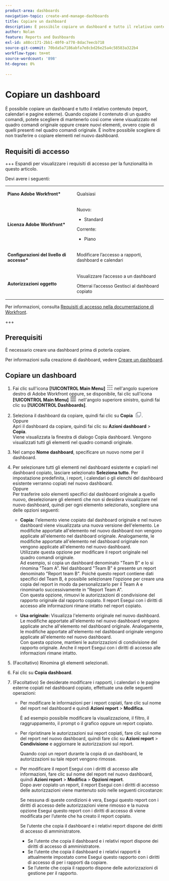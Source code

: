 ```yaml
---
product-area: dashboards
navigation-topic: create-and-manage-dashboards
title: Copiare un dashboard
description: È possibile copiare un dashboard e tutto il relativo contenuto (report, calendari e pagine esterne). Quando copiate il contenuto di un quadro comandi, potete scegliere di mantenerlo così come viene visualizzato nel quadro comandi originale oppure creare nuovi elementi, ovvero copie di quelli presenti nel quadro comandi originale. È inoltre possibile scegliere di non trasferire o copiare elementi nel nuovo dashboard.
author: Nolan
feature: Reports and Dashboards
exl-id: a88cc171-2bb1-40f0-a778-8dac7eecb718
source-git-commit: 70bda5a7186abfa7e8cbd26e25a4c58583a322b4
workflow-type: tm+mt
source-wordcount: '898'
ht-degree: 0%

---
```


# Copiare un dashboard

<!-- Audited: 1/2025 -->

È possibile copiare un dashboard e tutto il relativo contenuto (report, calendari e pagine esterne). Quando copiate il contenuto di un quadro comandi, potete scegliere di mantenerlo così come viene visualizzato nel quadro comandi originale oppure creare nuovi elementi, ovvero copie di quelli presenti nel quadro comandi originale. È inoltre possibile scegliere di non trasferire o copiare elementi nel nuovo dashboard.

## Requisiti di accesso

+++ Espandi per visualizzare i requisiti di accesso per la funzionalità in questo articolo.

Devi avere i seguenti:

<table style="table-layout:auto"> 
 <col> 
 <col> 
 <tbody> 
  <tr> 
   <td role="rowheader"><strong>Piano Adobe Workfront*</strong></td> 
   <td> <p>Qualsiasi</p> </td> 
  </tr> 
  <tr> 
   <td role="rowheader"><strong>Licenza Adobe Workfront*</strong></td> 
    <td> 
      <p>Nuovo:</p>
         <ul>
         <li><p>Standard</p></li>
         </ul>
      <p>Corrente:</p>
         <ul>
         <li><p>Piano</p></li>
         </ul>
   </td> 
  </tr> 
  <tr> 
   <td role="rowheader"><strong>Configurazioni del livello di accesso*</strong></td> 
   <td> <p>Modificare l’accesso a rapporti, dashboard e calendari</p></td> 
  </tr> 
  <tr> 
   <td role="rowheader"><strong>Autorizzazioni oggetto</strong></td> 
   <td> <p>Visualizzare l’accesso a un dashboard</p> <p>Otterrai l’accesso Gestisci al dashboard copiato</p></td> 
  </tr> 
 </tbody> 
</table>

Per informazioni, consulta [Requisiti di accesso nella documentazione di Workfront](/help/quicksilver/administration-and-setup/add-users/access-levels-and-object-permissions/access-level-requirements-in-documentation.md).

+++

## Prerequisiti

È necessario creare una dashboard prima di poterla copiare.

Per informazioni sulla creazione di dashboard, vedere [Creare un dashboard](../../../reports-and-dashboards/dashboards/creating-and-managing-dashboards/create-dashboard.md).

## Copiare un dashboard

1. Fai clic sull&#39;icona **[!UICONTROL Main Menu]** ![Main Menu](/help/_includes/assets/main-menu-icon.png) nell&#39;angolo superiore destro di Adobe Workfront oppure, se disponibile, fai clic sull&#39;icona **[!UICONTROL Main Menu]** ![Main Menu](/help/_includes/assets/main-menu-icon-left-nav.png) nell&#39;angolo superiore sinistro, quindi fai clic su **[!UICONTROL Dashboards]**.

1. Seleziona il dashboard da copiare, quindi fai clic su **Copia** ![Copia icona](assets/copy-icon.png).\
   Oppure\
   Apri il dashboard da copiare, quindi fai clic su **Azioni dashboard** > **Copia**.\
   Viene visualizzata la finestra di dialogo Copia dashboard. Vengono visualizzati tutti gli elementi nel quadro comandi originale.

1. Nel campo **Nome dashboard**, specificare un nuovo nome per il dashboard.
1. Per selezionare tutti gli elementi nel dashboard esistente e copiarli nel dashboard copiato, lasciare selezionato **Seleziona tutto**. Per impostazione predefinita, i report, i calendari o gli elenchi del dashboard esistente verranno copiati nel nuovo dashboard.\
   Oppure\
   Per trasferire solo elementi specifici dal dashboard originale a quello nuovo, deselezionare gli elementi che non si desidera visualizzare nel nuovo dashboard, quindi per ogni elemento selezionato, scegliere una delle opzioni seguenti:

   * **Copia:** l&#39;elemento viene copiato dal dashboard originale e nel nuovo dashboard viene visualizzata una nuova versione dell&#39;elemento. Le modifiche apportate all&#39;elemento nel nuovo dashboard non vengono applicate all&#39;elemento nel dashboard originale. Analogamente, le modifiche apportate all&#39;elemento nel dashboard originale non vengono applicate all&#39;elemento nel nuovo dashboard.\
     Utilizzate questa opzione per modificare il report originale nel quadro comandi originale.\
     Ad esempio, si copia un dashboard denominato &quot;Team B&quot; e lo si rinomina &quot;Team A&quot;. Nel dashboard &quot;Team B&quot; è presente un report denominato &quot;Report team B&quot;. Poiché questo report contiene dati specifici del Team B, è possibile selezionare l&#39;opzione per creare una copia del report in modo da personalizzarlo per il Team A e rinominarlo successivamente in &quot;Report Team A&quot;.\
     Con questa opzione, rimuovi le autorizzazioni di condivisione del rapporto originale dal rapporto copiato. Il report Esegui con i diritti di accesso alle informazioni rimane intatto nel report copiato.

   * **Usa originale:** Visualizza l&#39;elemento originale nel nuovo dashboard. Le modifiche apportate all&#39;elemento nel nuovo dashboard vengono applicate anche all&#39;elemento nel dashboard originale. Analogamente, le modifiche apportate all&#39;elemento nel dashboard originale vengono applicate all&#39;elemento nel nuovo dashboard.\
     Con questa opzione, mantieni le autorizzazioni di condivisione del rapporto originale. Anche il report Esegui con i diritti di accesso alle informazioni rimane intatto.

1. (Facoltativo) Rinomina gli elementi selezionati.
1. Fai clic su **Copia dashboard**.
1. (Facoltativo) Se desiderate modificare i rapporti, i calendari o le pagine esterne copiati nel dashboard copiato, effettuate una delle seguenti operazioni:

   * Per modificare le informazioni per i report copiati, fare clic sul nome del report nel dashboard e quindi **Azioni report** > **Modifica**.

     È ad esempio possibile modificare la visualizzazione, il filtro, il raggruppamento, il prompt o il grafico oppure un report copiato.

   * Per ripristinare le autorizzazioni sui report copiati, fare clic sul nome del report nel nuovo dashboard, quindi fare clic su **Azioni report** > **Condivisione** e aggiornare le autorizzazioni sul report.

     Quando copi un report durante la copia di un dashboard, le autorizzazioni su tale report vengono rimosse.

   * Per modificare il report Esegui con i diritti di accesso alle informazioni, fare clic sul nome del report nel nuovo dashboard, quindi **Azioni report** > **Modifica** > **Opzioni report**.\
     Dopo aver copiato un report, il report Esegui con i diritti di accesso delle autorizzazioni viene mantenuto solo nelle seguenti circostanze:

     Se nessuna di queste condizioni è vera, Esegui questo report con i diritti di accesso delle autorizzazioni viene rimosso e la nuova opzione Esegui questo report con i diritti di accesso di viene modificata per l’utente che ha creato il report copiato.

     Se l’utente che copia il dashboard e i relativi report dispone dei diritti di accesso di amministratore.

      * Se l’utente che copia il dashboard e i relativi report dispone dei diritti di accesso di amministratore.
      * Se l’utente che copia il dashboard e i relativi rapporti è attualmente impostato come Esegui questo rapporto con i diritti di accesso di per i rapporti da copiare.
      * Se l’utente che copia il rapporto dispone delle autorizzazioni di gestione per il rapporto.
